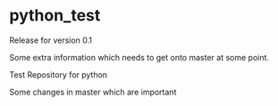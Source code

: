 # python_test

Release for version 0.1

Some extra information which needs to get onto master at some point.

Test Repository for python

Some changes in master which are important

